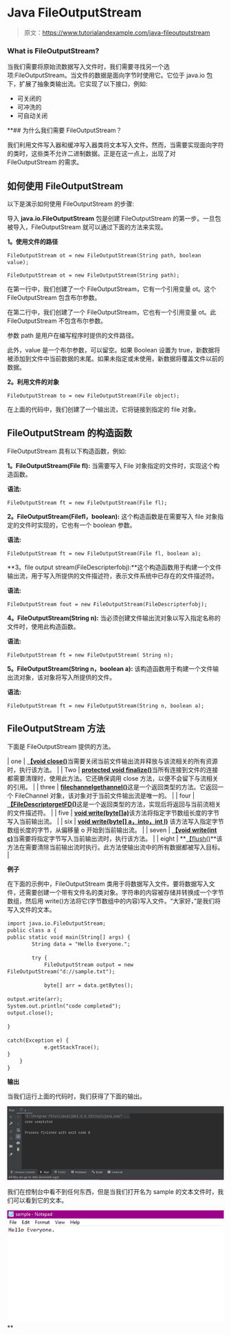 # Java FileOutputStream

> 原文：<https://www.tutorialandexample.com/java-fileoutputstream>

### What is FileOutputStream?

当我们需要将原始流数据写入文件时，我们需要寻找另一个选项:FileOutputStream。当文件的数据是面向字节时使用它。它位于 java.io 包下，扩展了抽象类输出流。它实现了以下接口，例如:

*   可关闭的
*   可冲洗的
*   可自动关闭

 **## 为什么我们需要 FileOutputStream？

我们利用文件写入器和缓冲写入器类将文本写入文件。然而，当需要实现面向字符的类时，这些类不允许二进制数据。正是在这一点上，出现了对 FileOutputStream 的需求。

## 如何使用 FileOutputStream

以下是演示如何使用 FileOutputStream 的步骤:

导入 **java.io.FileOutputStream** 包是创建 FileOutputStream 的第一步。一旦包被导入，FileOutputStream 就可以通过下面的方法来实现。

**1。使用文件的路径**

```
FileOutputStream ot = new FileOutputStream(String path, boolean value);
```

```
FileOutputStream ot = new FileOutputStream(String path);
```

在第一行中，我们创建了一个 FileOutputStream，它有一个引用变量 ot。这个 FileOutputStream 包含布尔参数。

在第二行中，我们创建了一个 FileOutputStream，它也有一个引用变量 ot。此 FileOutputStream 不包含布尔参数。

参数 path 是用户在编写程序时提供的文件路径。

此外，value 是一个布尔参数，可以留空。如果 Boolean 设置为 true，新数据将被添加到文件中当前数据的末尾。如果未指定或未使用，新数据将覆盖文件以前的数据。

**2。利用文件的对象**

```
FileOutputStream to = new FileOutputStream(File object);
```

在上面的代码中，我们创建了一个输出流，它将链接到指定的 file 对象。

## FileOutputStream 的构造函数

FileOutputStream 具有以下构造函数，例如:

**1。FileOutputStream(File fl):** 当需要写入 File 对象指定的文件时，实现这个构造函数。

**语法:**

```
FileOutputStream ft = new FileOutputStream(File fl);
```

**2。FileOutputStream(Filefl，boolean):** 这个构造函数是在需要写入 file 对象指定的文件时实现的，它也有一个 boolean 参数。

**语法:**

```
FileOutputStream ft = new FileOutputStream(File fl, boolean a);
```

**3。file output stream(FileDescripterfobj):**这个构造函数用于构建一个文件输出流，用于写入所提供的文件描述符，表示文件系统中已存在的文件描述符。

**语法:**

```
FileOutputStream fout = new FileOutputStream(FileDescripterfobj);
```

**4。FileOutputStream(String n):** 当必须创建文件输出流对象以写入指定名称的文件时，使用此构造函数。

**语法:**

```
FileOutputStream ft = new FileOutputStream( String n);
```

**5。FileOutputStream(String n，boolean a):** 该构造函数用于构建一个文件输出流对象，该对象将写入所提供的文件。

**语法:**

```
FileOutputStream ft = new FileOutputStream(String n, boolean a);
```

## FileOutputStream 方法

下面是 FileOutputStream 提供的方法。



| one | [**【void close()**](https://www.tutorialspoint.com/java/io/fileoutputstream_close.htm)当需要关闭当前文件输出流并释放与该流相关的所有资源时，执行该方法。 |
| Two | [**protected void finalize()**](https://www.tutorialspoint.com/java/io/fileoutputstream_finalize.htm)当所有连接到文件的连接都需要清理时，使用此方法。它还确保调用 close 方法，以便不会留下与流相关的引用。 |
| three | [**filechannelgethannel()**](https://www.tutorialspoint.com/java/io/fileoutputstream_getchannel.htm)这是一个返回类型的方法。它返回一个 FileChannel 对象，该对象对于当前文件输出流是唯一的。 |
| four | [**【FileDescriptorgetFD()**](https://www.tutorialspoint.com/java/io/fileoutputstream_getfd.htm)这是一个返回类型的方法，实现后将返回与当前流相关的文件描述符。 |
| five | [**void write(byte[]a)**](https://www.tutorialspoint.com/java/io/fileoutputstream_write_byte.htm)该方法将指定字节数组长度的字节写入当前输出流。 |
| six | [**void write(byte[] a，into，int l)**](https://www.tutorialspoint.com/java/io/fileoutputstream_write_byte_len.htm) 该方法写入指定字节数组长度的字节，从偏移量 o 开始到当前输出流。 |
| seven | [**【void write(int c)**](https://www.tutorialspoint.com/java/io/fileoutputstream_write.htm)当需要将指定字节写入当前输出流时，执行该方法。 |
| eight | **<u>【flush()</u>**该方法在需要清除当前输出流时执行。此方法使输出流中的所有数据都被写入目标。 |



**例子**

在下面的示例中，FileOutputStream 类用于将数据写入文件。要将数据写入文件，还需要创建一个带有文件名的类对象。字符串的内容被存储并转换成一个字节数组，然后用 write()方法将它(字节数组中的内容)写入文件。“大家好，”是我们将写入文件的文本。

```
import java.io.FileOutputStream;
public class a {
public static void main(String[] args) {
        String data = "Hello Everyone.";

        try {
            FileOutputStream output = new FileOutputStream("d://sample.txt");

            byte[] arr = data.getBytes();

output.write(arr);
System.out.println("code completed");
output.close();

}

catch(Exception e) {
            e.getStackTrace();
}
    }
}
```

**输出**

当我们运行上面的代码时，我们获得了下面的输出。

![What is FileOutputStream?](img/774315e5bec074b306b7a41432897078.png)  

我们在控制台中看不到任何东西，但是当我们打开名为 sample 的文本文件时，我们可以看到它的文本。

![What is FileOutputStream?](img/b6f135b1c0cd372ef8ca66f819548f9d.png)**
